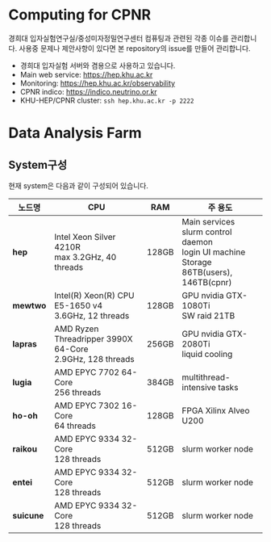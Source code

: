# Computing for CPNR
경희대 입자실험연구실/중성미자정밀연구센터 컴퓨팅과 관련된 각종 이슈를 관리합니다.
사용중 문제나 제안사항이 있다면 본 repository의 issue를 만들어 관리합니다.

- 경희대 입자실험 서버와 겸용으로 사용하고 있습니다.
- Main web service: https://hep.khu.ac.kr
- Monitoring: https://hep.khu.ac.kr/observability
- CPNR indico: https://indico.neutrino.or.kr
- KHU-HEP/CPNR cluster: `ssh hep.khu.ac.kr -p 2222`

# Data Analysis Farm
## System구성
현재 system은 다음과 같이 구성되어 있습니다.

| 노드명 | CPU | RAM | 주 용도 |
|---|---|---|---|
| **hep** | Intel Xeon Silver 4210R<br/>max 3.2GHz, 40 threads | 128GB | Main services<br/>slurm control daemon<br/>login UI machine<br/>Storage 86TB(users), 146TB(cpnr) |
| **mewtwo** | Intel(R) Xeon(R) CPU E5-1650 v4<br/>3.6GHz, 12 threads | 128GB | GPU nvidia GTX-1080Ti<br/>SW raid 21TB |
| **lapras** | AMD Ryzen Threadripper 3990X 64-Core<br/>2.9GHz, 128 threads | 256GB | GPU nvidia GTX-2080Ti<br/>liquid cooling |
| **lugia** | AMD EPYC 7702 64-Core<br/>256 threads | 384GB | multithread-intensive tasks |
| **ho-oh** | AMD EPYC 7302 16-Core<br/>64 threads | 128GB | FPGA Xilinx Alveo U200 |
| **raikou** | AMD EPYC 9334 32-Core<br/>128 threads | 512GB | slurm worker node |
| **entei** | AMD EPYC 9334 32-Core<br/>128 threads | 512GB | slurm worker node |
| **suicune** | AMD EPYC 9334 32-Core<br/>128 threads | 512GB | slurm worker node |
